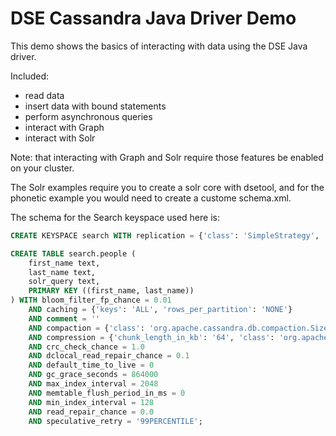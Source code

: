 # DSE Cassandra Java Driver Demo
This demo shows the basics of interacting with data using the DSE Java driver.

Included:
* read data
* insert data with bound statements
* perform asynchronous queries
* interact with Graph
* interact with Solr

Note: that interacting with Graph and Solr require those features be enabled on your cluster.  

The Solr examples require you to create a solr core with dsetool, and for the phonetic example you would need to create a custome schema.xml.


The schema for the Search keyspace used here is:

```sql
CREATE KEYSPACE search WITH replication = {'class': 'SimpleStrategy', 'replication_factor': '1'}  AND durable_writes = true;

CREATE TABLE search.people (
    first_name text,
    last_name text,
    solr_query text,
    PRIMARY KEY ((first_name, last_name))
) WITH bloom_filter_fp_chance = 0.01
    AND caching = {'keys': 'ALL', 'rows_per_partition': 'NONE'}
    AND comment = ''
    AND compaction = {'class': 'org.apache.cassandra.db.compaction.SizeTieredCompactionStrategy', 'max_threshold': '32', 'min_threshold': '4'}
    AND compression = {'chunk_length_in_kb': '64', 'class': 'org.apache.cassandra.io.compress.LZ4Compressor'}
    AND crc_check_chance = 1.0
    AND dclocal_read_repair_chance = 0.1
    AND default_time_to_live = 0
    AND gc_grace_seconds = 864000
    AND max_index_interval = 2048
    AND memtable_flush_period_in_ms = 0
    AND min_index_interval = 128
    AND read_repair_chance = 0.0
    AND speculative_retry = '99PERCENTILE';
```
